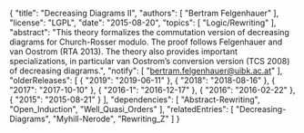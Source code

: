 {
    "title": "Decreasing Diagrams II",
    "authors": [
        "Bertram Felgenhauer"
    ],
    "license": "LGPL",
    "date": "2015-08-20",
    "topics": [
        "Logic/Rewriting"
    ],
    "abstract": "This theory formalizes the commutation version of decreasing diagrams for Church-Rosser modulo. The proof follows Felgenhauer and van Oostrom (RTA 2013). The theory also provides important specializations, in particular van Oostrom’s conversion version (TCS 2008) of decreasing diagrams.",
    "notify": [
        "bertram.felgenhauer@uibk.ac.at"
    ],
    "olderReleases": [
        {
            "2019": "2019-06-11"
        },
        {
            "2018": "2018-08-16"
        },
        {
            "2017": "2017-10-10"
        },
        {
            "2016-1": "2016-12-17"
        },
        {
            "2016": "2016-02-22"
        },
        {
            "2015": "2015-08-21"
        }
    ],
    "dependencies": [
        "Abstract-Rewriting",
        "Open_Induction",
        "Well_Quasi_Orders"
    ],
    "relatedEntries": [
        "Decreasing-Diagrams",
        "Myhill-Nerode",
        "Rewriting_Z"
    ]
}